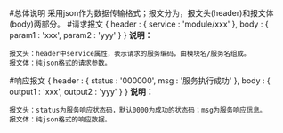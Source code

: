 #总体说明
采用json作为数据传输格式；报文分为，报文头(header)和报文体(body)两部分。
#请求报文
    {
        header : {
            service : 'module/xxx'
        },
        body : {
            param1 : 'xxx',
            param2 : 'yyy'
        }
    }
**说明：** 

    报文头：header中service属性，表示请求的服务编码，由模块名/服务名组成。
    报文体：纯json格式的请求参数。
#响应报文
    {
        header : {
            status : '000000',
            msg : '服务执行成功'
        },
        body : {
            output1 : 'xxx',
            output2 : 'yyy'
        }
    }
**说明：**

    报文头：status为服务响应状态码，默认0000为成功的状态码；msg为服务响应信息。
    报文体：纯json格式的响应数据。